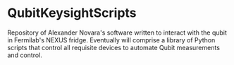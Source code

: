 # QubitKeysightScripts
Repository of Alexander Novara's software written to interact with the qubit in Fermilab's NEXUS fridge.
Eventually will comprise a library of Python scripts that control all requisite devices to automate Qubit measurements and control.
